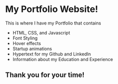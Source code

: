 # My Portfolio Website!
This is where I have my Portfolio that contains
- HTML, CSS, and Javascript
- Font Styling
- Hover effects
- Startup animations
- Hypertext for my Github and LinkedIn
- Information about my Education and Experience

## Thank you for your time!
